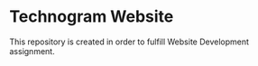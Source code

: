 # Technogram Website
This repository is created in order to fulfill Website Development assignment.
